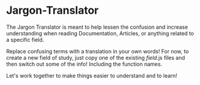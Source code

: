 # Jargon-Translator

The Jargon Translator is meant to help lessen the confusion and increase understanding when reading Documentation, Articles, or anything related to a specific field.

Replace confusing terms with a translation in your own words! For now, to create a new field of study, just copy one of the existing <em>field</em>.js files
and then switch out some of the info! Including the function names.

Let's work together to make things easier to understand and to learn!
